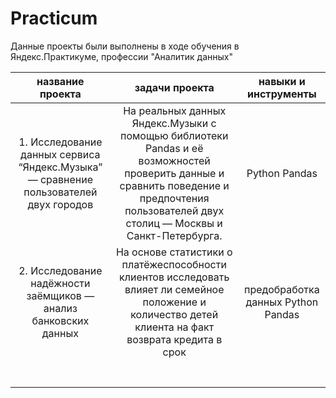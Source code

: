 # Practicum

Данные проекты были выполнены в ходе обучения в Яндекс.Практикуме, профессии "Аналитик данных" 

| название проекта | задачи проекта | навыки и инструменты|
|:---------------------------:|:---------------------------:|:---------------------------:|
| 1. Исследование данных сервиса “Яндекс.Музыка” — сравнение пользователей двух городов | На реальных данных Яндекс.Музыки c помощью библиотеки Pandas и её возможностей проверить данные и сравнить поведение и предпочтения пользователей двух столиц — Москвы и Санкт-Петербурга. | Python Pandas |
| 2. Исследование надёжности заёмщиков — анализ банковских данных | На основе статистики о платёжеспособности клиентов исследовать влияет ли семейное положение и количество детей клиента на факт возврата кредита в срок | предобработка данных Python Pandas |
|||
|||
|||
|||
|||
|||
|||
